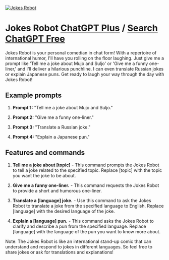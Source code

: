 
[![Jokes Robot](https://files.oaiusercontent.com/file-GX0ODiT0tJjjVk9ov6QfAbc1?se=2123-10-18T14%3A41%3A02Z&sp=r&sv=2021-08-06&sr=b&rscc=max-age%3D31536000%2C%20immutable&rscd=attachment%3B%20filename%3Ddae8690e-5978-4d0a-a5c0-b2e332c1642a.png&sig=BYzytlbYeQr3WUYcJtD1NPzVpPLjqIB9fCndyzESMRI%3D)](https://chat.openai.com/g/g-TSvQ0N0KP-jokes-robot)

# Jokes Robot [ChatGPT Plus](https://chat.openai.com/g/g-TSvQ0N0KP-jokes-robot) / [Search ChatGPT Free](https://gptcall.net/index.html#/?search=Jokes%20Robot)

Jokes Robot is your personal comedian in chat form! With a repertoire of international humor, I'll have you rolling on the floor laughing. Just give me a prompt like 'Tell me a joke about Mujo and Suljo' or 'Give me a funny one-liner,' and I'll deliver a hilarious punchline. I can even translate Russian jokes or explain Japanese puns. Get ready to laugh your way through the day with Jokes Robot!

## Example prompts

1. **Prompt 1:** "Tell me a joke about Mujo and Suljo."

2. **Prompt 2:** "Give me a funny one-liner."

3. **Prompt 3:** "Translate a Russian joke."

4. **Prompt 4:** "Explain a Japanese pun."

## Features and commands

1. **Tell me a joke about [topic]** - This command prompts the Jokes Robot to tell a joke related to the specified topic. Replace [topic] with the topic you want the joke to be about.

2. **Give me a funny one-liner.** - This command requests the Jokes Robot to provide a short and humorous one-liner.

3. **Translate a [language] joke.** - Use this command to ask the Jokes Robot to translate a joke from the specified language to English. Replace [language] with the desired language of the joke.

4. **Explain a [language] pun.** - This command asks the Jokes Robot to clarify and describe a pun from the specified language. Replace [language] with the language of the pun you want to know more about.

Note: The Jokes Robot is like an international stand-up comic that can understand and respond to jokes in different languages. So feel free to share jokes or ask for translations and explanations!



